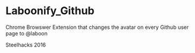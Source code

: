 # Laboonify_Github

Chrome Browswer Extension that changes the avatar on every Github user page to @laboon

Steelhacks 2016
